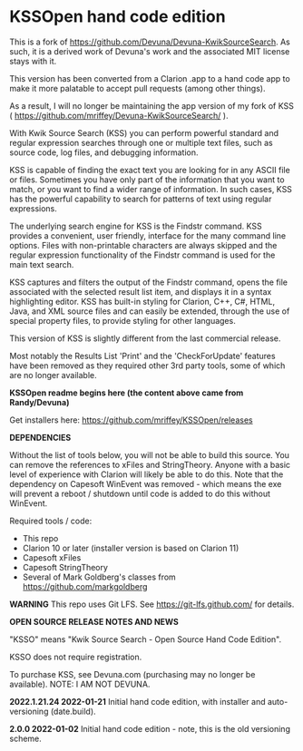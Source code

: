 # KSSOpen hand code edition # 
This is a fork of https://github.com/Devuna/Devuna-KwikSourceSearch. As such, it is a derived work of Devuna's work and the associated MIT license stays with it.

This version has been converted from a Clarion .app to a hand code app to make it more palatable to accept pull requests (among other things). 

As a result, I will no longer be maintaining the app version of my fork of KSS ( https://github.com/mriffey/Devuna-KwikSourceSearch/ ).

With Kwik Source Search (KSS) you can perform powerful standard and regular expression searches through one or multiple text files, such as source code, log files, and debugging information.

KSS is capable of finding the exact text you are looking for in any ASCII file or files. Sometimes you have only part of the information that you want to match, or you want to find a wider range of information. In such cases, KSS has the powerful capability to search for patterns of text using regular expressions.

The underlying search engine for KSS is the Findstr command. KSS provides a convenient, user friendly, interface for the many command line options. Files with non-printable characters are always skipped and the regular expression functionality of the Findstr command is used for the main text search.

KSS captures and filters the output of the Findstr command, opens the file associated with the selected result list item, and displays it in a syntax highlighting editor. KSS has built-in styling for Clarion, C++, C#, HTML, Java, and XML source files and can easily be extended, through the use of special property files, to provide styling for other languages.


This version of KSS is slightly different from the last commercial release.

Most notably the Results List 'Print' and the 'CheckForUpdate' features have been removed as they required other 3rd party tools, some of which are no longer available.

**KSSOpen readme begins here (the content above came from Randy/Devuna)**

Get installers here: https://github.com/mriffey/KSSOpen/releases

**DEPENDENCIES**

Without the list of tools below, you will not be able to build this source. You can remove the references to xFiles and StringTheory. Anyone with a basic level of experience with Clarion will likely be able to do this. Note that the dependency on Capesoft WinEvent was removed - which means the exe will prevent a reboot / shutdown until code is added to do this without WinEvent. 

Required tools / code:

- This repo
- Clarion 10 or later (installer version is based on Clarion 11) 
- Capesoft xFiles
- Capesoft StringTheory
- Several of Mark Goldberg's classes from https://github.com/markgoldberg

**WARNING** This repo uses Git LFS. See https://git-lfs.github.com/ for details.


**OPEN SOURCE RELEASE NOTES AND NEWS**

"KSSO" means "Kwik Source Search - Open Source Hand Code Edition". 

KSSO does not require registration. 

To purchase KSS, see Devuna.com (purchasing may no longer be available). NOTE: I AM NOT DEVUNA. 

**2022.1.21.24 2022-01-21** Initial hand code edition, with installer and auto-versioning (date.build).

**2.0.0  2022-01-02** Initial hand code edition - note, this is the old versioning scheme. 

